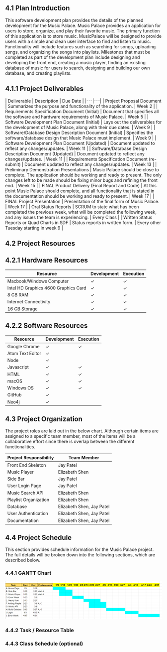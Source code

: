 ## 4.1   Plan Introduction
  This software development plan provides the details of the planned development for the Music Palace. Music Palace provides an application for users to store, organize, and play their favorite music. The primary function of this application is to store music. MusicPalace will be designed to provide users with a simple and clean user interface to find and listen to music. Functionality will include features such as searching for songs, uploading songs, and organizing the songs into playlists. Milestones that must be completed as part of the development plan include designing and developing the front end, creating a music player, finding an existing database of music for users to search, designing and building our own database, and creating playlists.

## 4.1.1 Project Deliverables
| Deliverable | Description | Due Date |
|---|---|
| Project Proposal Document | Summarizes the purpose and functionality of the application. | Week 2 |
|	Requirements Specification Document (Initial) | Document that specifies all the software and hardware requirements of Music Palace. | Week 5 |
| Software Development Plan Document (Initial) | Lays out the deliverables for the development of Music Palace, along with their due dates. | Week 9 |
| Software/Database Design Description Document (Initial) | Specifies the software/database design that Music Palace must implement. | Week 9 |
| Software Development Plan Document (Updated) | Document updated to reflect any changes/updates. | Week 11 |
| Software/Database Design Description Document (Updated) | Document updated to reflect any changes/updates. | Week 11 |
| Requirements Specification Document (re-submit) | Document updated to reflect any changes/updates. | Week 13 |
| Preliminary Demonstration Presentations | Music Palace should be close to complete. The application should be working and ready to present. The only changes left to be made should be fixing minor bugs and refining the front end. | Week 15 |
| FINAL Product Delivery (Final Report and Code) | At this point Music Palace should complete, and all functionality that is stated in the documentation should be working and ready to present. | Week 17 |
| FINAL Project Presentation | Presentation of the final form of Music Palace. | Week 17 |
| Oral Status Reports | SCRUM to state what has been completed the previous week, what will be completed the following week, and any issues the team is experiencing. | Every Class |
| Written Status Reports or Quad Charts in SDF | Status reports in written form. | Every other Tuesday starting in week 9 |

## 4.2   Project Resources
## 4.2.1 Hardware Resources

| Resource | Development | Execution |
|---|---|---|
| Macbook/Windows Computer | ✓ | ✓ |
| Intel HD Graphics 4600 Graphics Card | ✓ | ✓ |
| 8 GB RAM | ✓ | ✓ |
| Internet Connectivity | ✓ | ✓ |
| 16 GB Storage | ✓ | ✓ |

## 4.2.2 Software Resources

|Resource              | Development   | Execution  |
|--------------------- | ------------- | -----------|
|Google Chrome         | ✓             | ✓          |
|Atom Text Editor      | ✓             |            |
|Node                  | ✓             |            |
|Javascript            | ✓             | ✓          |
|HTML                  | ✓             | ✓          |
|macOS                 | ✓             | ✓          |
|Windows OS            | ✓             | ✓          |
|GitHub                | ✓             |            |
|Neo4j                 | ✓             |            ||

## 4.3   Project Organization

The project roles are laid out in the below chart. Although certain items are assigned to a specific team member, most of the items will be a collaborative effort since there is overlap between the different functionalities.

| Project Responsibility | Team Member |
|---|---|
| Front End Skeleton | Jay Patel |
|	Music Player | Elizabeth Shen |
| Side Bar | Jay Patel |
| User Login Page | Jay Patel |
| Music Search API | Elizabeth Shen |
| Playlist Organization | Elizabeth Shen |
| Database | Elizabeth Shen, Jay Patel |
| User Authentication | Elizabeth Shen, Jay Patel |
| Documentation | Elizabeth Shen, Jay Patel |

## 4.4   Project Schedule

This section provides schedule information for the Music Palace project. The full details will be broken down into the following sections, which are described below.

### 4.4.1 GANTT Chart

![GANTT chart](schedule.png)

### 4.4.2 Task / Resource Table
### 4.4.3 Class Schedule (optional)
